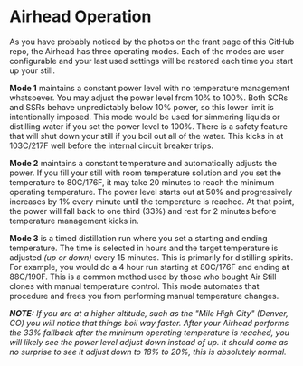 # Airhead Operation

As you have probably noticed by the photos on the frant page of this GitHub repo, the Airhead has three operating modes. Each of the modes are user configurable and your last used settings will be restored each time you start up your still.

**Mode 1** maintains a constant power level with no temperature management whatsoever. You may adjust the power level from 10% to 100%. Both SCRs and SSRs behave unpredictably below 10% power, so this lower limit is intentionally imposed. This mode would be used for simmering liquids or distilling water if you set the power level to 100%. There is a safety feature that will shut down your still if you boil out all of the water. This kicks in at 103C/217F well before the internal circuit breaker trips.

**Mode 2** maintains a constant temperature and automatically adjusts the power. If you fill your still with room temperature solution and you set the temperature to 80C/176F, it may take 20 minutes to reach the minimum operating temperature. The power level starts out at 50% and progressively increases by 1% every minute until the temperature is reached. At that point, the power will fall back to one third (33%) and rest for 2 minutes before temperature management kicks in.

**Mode 3** is a timed distillation run where you set a starting and ending temperature. The time is selected in hours and the target temperature is adjusted _(up or down)_ every 15 minutes. This is primarily for distilling spirits. For example, you would do a 4 hour run starting at 80C/176F and ending at 88C/190F. This is a common method used by those who bought Air Still clones with manual temperature control. This mode automates that procedure and frees you from performing manual temperature changes.

_**NOTE:** If you are at a higher altitude, such as the "Mile High City" (Denver, CO) you will notice that things boil way faster. After your Airhead performs the 33% fallback after the minimum operating temperature is reached, you will likely see the power level adjust down instead of up. It should come as no surprise to see it adjust down to 18% to 20%, this is absolutely normal._
